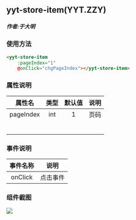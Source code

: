 ## yyt-store-item(YYT.ZZY)

##### 作者:于大明
### 使用方法

```html
<yyt-store-item
	:pageIndex="1"
	@onClick="chgPageIndex"></yyt-store-item>
```

### 属性说明

|  属性名   | 类型 | 默认值 | 说明 |
| :-------: | :--: | :----: | :--: |
| pageIndex | int  |   1    | 页码 |
|           |      |        |      |
|           |      |        |      |
|           |      |        |      |
|           |      |        |      |
|           |      |        |      |
|           |      |        |      |

### 事件说明

| 事件名称 |   说明   |
| :------: | :------: |
| onClick  | 点击事件 |

### 组件截图
![](https://pic.cwyyt.cn/upload/img/20200424/100223223_yyt-store-item.png)